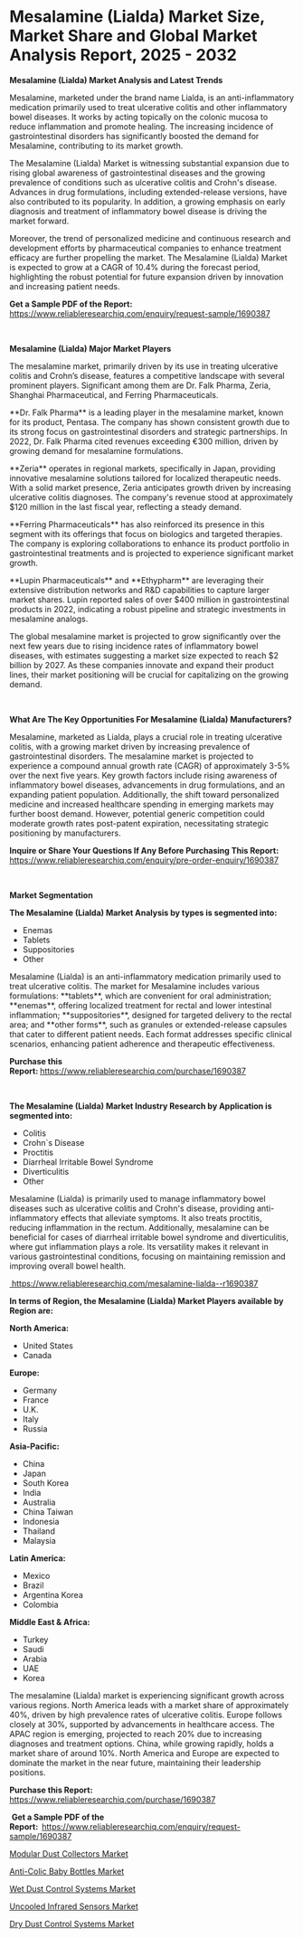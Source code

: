 <p><h1>Mesalamine (Lialda) Market Size, Market Share and Global Market Analysis Report, 2025 - 2032</h1></p><p><strong>Mesalamine (Lialda) Market Analysis and Latest Trends</strong></p>
<p><p>Mesalamine, marketed under the brand name Lialda, is an anti-inflammatory medication primarily used to treat ulcerative colitis and other inflammatory bowel diseases. It works by acting topically on the colonic mucosa to reduce inflammation and promote healing. The increasing incidence of gastrointestinal disorders has significantly boosted the demand for Mesalamine, contributing to its market growth.</p><p>The Mesalamine (Lialda) Market is witnessing substantial expansion due to rising global awareness of gastrointestinal diseases and the growing prevalence of conditions such as ulcerative colitis and Crohn's disease. Advances in drug formulations, including extended-release versions, have also contributed to its popularity. In addition, a growing emphasis on early diagnosis and treatment of inflammatory bowel disease is driving the market forward.</p><p>Moreover, the trend of personalized medicine and continuous research and development efforts by pharmaceutical companies to enhance treatment efficacy are further propelling the market. The Mesalamine (Lialda) Market is expected to grow at a CAGR of 10.4% during the forecast period, highlighting the robust potential for future expansion driven by innovation and increasing patient needs.</p></p>
<p><strong>Get a Sample PDF of the Report:&nbsp;</strong> <a href="https://www.reliableresearchiq.com/enquiry/request-sample/1690387?utm_campaign=1996&utm_medium=2&utm_source=Github&utm_content=ia&utm_term=06012025&utm_id=mesalamine-lialda">https://www.reliableresearchiq.com/enquiry/request-sample/1690387</a></p>
<p>&nbsp;</p>
<p><strong>Mesalamine (Lialda) Major Market Players</strong></p>
<p><p>The mesalamine market, primarily driven by its use in treating ulcerative colitis and Crohn’s disease, features a competitive landscape with several prominent players. Significant among them are Dr. Falk Pharma, Zeria, Shanghai Pharmaceutical, and Ferring Pharmaceuticals.</p><p>**Dr. Falk Pharma** is a leading player in the mesalamine market, known for its product, Pentasa. The company has shown consistent growth due to its strong focus on gastrointestinal disorders and strategic partnerships. In 2022, Dr. Falk Pharma cited revenues exceeding €300 million, driven by growing demand for mesalamine formulations.</p><p>**Zeria** operates in regional markets, specifically in Japan, providing innovative mesalamine solutions tailored for localized therapeutic needs. With a solid market presence, Zeria anticipates growth driven by increasing ulcerative colitis diagnoses. The company's revenue stood at approximately $120 million in the last fiscal year, reflecting a steady demand.</p><p>**Ferring Pharmaceuticals** has also reinforced its presence in this segment with its offerings that focus on biologics and targeted therapies. The company is exploring collaborations to enhance its product portfolio in gastrointestinal treatments and is projected to experience significant market growth.</p><p>**Lupin Pharmaceuticals** and **Ethypharm** are leveraging their extensive distribution networks and R&D capabilities to capture larger market shares. Lupin reported sales of over $400 million in gastrointestinal products in 2022, indicating a robust pipeline and strategic investments in mesalamine analogs.</p><p>The global mesalamine market is projected to grow significantly over the next few years due to rising incidence rates of inflammatory bowel diseases, with estimates suggesting a market size expected to reach $2 billion by 2027. As these companies innovate and expand their product lines, their market positioning will be crucial for capitalizing on the growing demand.</p></p>
<p>&nbsp;</p>
<p><strong>What Are The Key Opportunities For Mesalamine (Lialda) Manufacturers?</strong></p>
<p><p>Mesalamine, marketed as Lialda, plays a crucial role in treating ulcerative colitis, with a growing market driven by increasing prevalence of gastrointestinal disorders. The mesalamine market is projected to experience a compound annual growth rate (CAGR) of approximately 3-5% over the next five years. Key growth factors include rising awareness of inflammatory bowel diseases, advancements in drug formulations, and an expanding patient population. Additionally, the shift toward personalized medicine and increased healthcare spending in emerging markets may further boost demand. However, potential generic competition could moderate growth rates post-patent expiration, necessitating strategic positioning by manufacturers.</p></p>
<p><strong>Inquire or Share Your Questions If Any Before Purchasing This Report:</strong> <a href="https://www.reliableresearchiq.com/enquiry/pre-order-enquiry/1690387?utm_campaign=1996&utm_medium=2&utm_source=Github&utm_content=ia&utm_term=06012025&utm_id=mesalamine-lialda">https://www.reliableresearchiq.com/enquiry/pre-order-enquiry/1690387</a></p>
<p>&nbsp;</p>
<p><strong>Market Segmentation</strong></p>
<p><strong>The Mesalamine (Lialda) Market Analysis by types is segmented into:</strong></p>
<p><ul><li>Enemas</li><li>Tablets</li><li>Suppositories</li><li>Other</li></ul></p>
<p><p>Mesalamine (Lialda) is an anti-inflammatory medication primarily used to treat ulcerative colitis. The market for Mesalamine includes various formulations: **tablets**, which are convenient for oral administration; **enemas**, offering localized treatment for rectal and lower intestinal inflammation; **suppositories**, designed for targeted delivery to the rectal area; and **other forms**, such as granules or extended-release capsules that cater to different patient needs. Each format addresses specific clinical scenarios, enhancing patient adherence and therapeutic effectiveness.</p></p>
<p><strong>Purchase this Report:&nbsp;</strong><a href="https://www.reliableresearchiq.com/purchase/1690387?utm_campaign=1996&utm_medium=2&utm_source=Github&utm_content=ia&utm_term=06012025&utm_id=mesalamine-lialda">https://www.reliableresearchiq.com/purchase/1690387</a></p>
<p>&nbsp;</p>
<p><strong>The Mesalamine (Lialda) Market Industry Research by Application is segmented into:</strong></p>
<p><ul><li>Colitis</li><li>Crohn`s Disease</li><li>Proctitis</li><li>Diarrheal Irritable Bowel Syndrome</li><li>Diverticulitis</li><li>Other</li></ul></p>
<p><p>Mesalamine (Lialda) is primarily used to manage inflammatory bowel diseases such as ulcerative colitis and Crohn's disease, providing anti-inflammatory effects that alleviate symptoms. It also treats proctitis, reducing inflammation in the rectum. Additionally, mesalamine can be beneficial for cases of diarrheal irritable bowel syndrome and diverticulitis, where gut inflammation plays a role. Its versatility makes it relevant in various gastrointestinal conditions, focusing on maintaining remission and improving overall bowel health.</p></p>
<p><a href="https://www.reliableresearchiq.com/mesalamine-lialda--r1690387?utm_campaign=1996&utm_medium=2&utm_source=Github&utm_content=ia&utm_term=06012025&utm_id=mesalamine-lialda">&nbsp;https://www.reliableresearchiq.com/mesalamine-lialda--r1690387</a></p>
<p><strong>In terms of Region, the Mesalamine (Lialda) Market Players available by Region are:</strong></p>
<p>
    <p> <strong> North America: </strong>
        <ul>
            <li>United States</li>
            <li>Canada</li>
        </ul>
        </p> 
    <p> <strong> Europe: </strong>
        <ul>
            <li>Germany</li>
            <li>France</li>
            <li>U.K.</li>
            <li>Italy</li>
            <li>Russia</li>
        </ul>
        </p> 
    <p> <strong> Asia-Pacific: </strong>
        <ul>
            <li>China</li>
            <li>Japan</li>
            <li>South Korea</li>
            <li>India</li>
            <li>Australia</li>
            <li>China Taiwan</li>
            <li>Indonesia</li>
            <li>Thailand</li>
            <li>Malaysia</li>
        </ul>
        </p> 
    <p> <strong> Latin America: </strong>
        <ul>
            <li>Mexico</li>
            <li>Brazil</li>
            <li>Argentina Korea</li>
            <li>Colombia</li>
        </ul>
        </p> 
    <p> <strong> Middle East & Africa: </strong>
        <ul>
            <li>Turkey</li>
            <li>Saudi</li>
            <li>Arabia</li>
            <li>UAE</li>
            <li>Korea</li>
        </ul>
    </p>
    </p>
<p><p>The mesalamine (Lialda) market is experiencing significant growth across various regions. North America leads with a market share of approximately 40%, driven by high prevalence rates of ulcerative colitis. Europe follows closely at 30%, supported by advancements in healthcare access. The APAC region is emerging, projected to reach 20% due to increasing diagnoses and treatment options. China, while growing rapidly, holds a market share of around 10%. North America and Europe are expected to dominate the market in the near future, maintaining their leadership positions.</p></p>
<p><strong>Purchase this Report: </strong><a href="https://www.reliableresearchiq.com/purchase/1690387?utm_campaign=1996&utm_medium=2&utm_source=Github&utm_content=ia&utm_term=06012025&utm_id=mesalamine-lialda">https://www.reliableresearchiq.com/purchase/1690387</a></p>
<p>&nbsp;<strong>Get a Sample PDF of the Report:&nbsp;&nbsp;</strong><a href="https://www.reliableresearchiq.com/enquiry/request-sample/1690387?utm_campaign=1996&utm_medium=2&utm_source=Github&utm_content=ia&utm_term=06012025&utm_id=mesalamine-lialda">https://www.reliableresearchiq.com/enquiry/request-sample/1690387</a></p>
<p><strong></strong></p>
<p><p><a href="https://www.linkedin.com/pulse/projected-cagr-98-report-modular-dust-collectors-market-analysis-hjprf?utm_campaign=1996&utm_medium=2&utm_source=Github&utm_content=ia&utm_term=06012025&utm_id=mesalamine-lialda">Modular Dust Collectors Market</a></p><p><a href="https://github.com/OlenFleming68/Market-Research-Report-List-1/blob/main/anti-colic-baby-bottles-market.md?utm_campaign=1996&utm_medium=2&utm_source=Github&utm_content=ia&utm_term=06012025&utm_id=mesalamine-lialda">Anti-Colic Baby Bottles Market</a></p><p><a href="https://www.linkedin.com/pulse/wet-dust-control-systems-market-report-industry-drivers-challenges-lieyf?utm_campaign=1996&utm_medium=2&utm_source=Github&utm_content=ia&utm_term=06012025&utm_id=mesalamine-lialda">Wet Dust Control Systems Market</a></p><p><a href="https://www.linkedin.com/pulse/key-drivers-uncooled-infrared-sensors-market-expansion-2025-2032-ewrnc?utm_campaign=1996&utm_medium=2&utm_source=Github&utm_content=ia&utm_term=06012025&utm_id=mesalamine-lialda">Uncooled Infrared Sensors Market</a></p><p><a href="https://www.linkedin.com/pulse/whats-driving-dry-dust-control-systems-market-boom-key-growth-ssd2f?utm_campaign=1996&utm_medium=2&utm_source=Github&utm_content=ia&utm_term=06012025&utm_id=mesalamine-lialda">Dry Dust Control Systems Market</a></p></p>